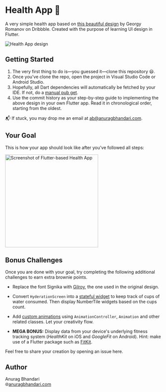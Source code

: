 # Health App 🏃‍

A very simple health app based on [this beautiful design](https://dribbble.com/shots/7176236-Health-App) by Georgy Romanov on Dribbble. Created with the purpose of learning UI design in Flutter.

![Health App design](https://cdn.dribbble.com/users/1177219/screenshots/7176236/media/93bcda69bc6e8dd77e2fa0db5f9d6b18.png)

## Getting Started

1. The very first thing to do is—you guessed it—clone this repository 😃.
2. Once you've clone the repo, open the project in Visual Studio Code or Android Studio.
3. Hopefully, all Dart dependencies will automatically be fetched by your IDE. If not, do a [manual pub get](https://dart.dev/tools/pub/cmd/pub-get).
4. Use the commit history as your step-by-step guide to implementing the above design in your own Flutter app. Read it in chronological order, starting from the oldest.

📬 If stuck, you may drop me an email at [ab@anuragbhandari.com](mailto:ab@anuragbhandari.com).

## Your Goal

This is how your app should look like after you've followed all steps:

<img src="https://user-images.githubusercontent.com/1288616/65385187-22572b80-dd49-11e9-8237-cfe2bc171c6d.gif" alt="Screenshot of Flutter-based Health App" width="300" />

## Bonus Challenges

Once you are done with your goal, try completing the following additional challenges to earn extra brownie points.

- Replace the font Signika with [Gilroy](https://www.tinkov.info/gilroy.html), the one used in the original design.

- Convert `HyderationScreen` into a [stateful widget](https://flutter.dev/docs/development/ui/interactive) to keep track of cups of water consumed. Then display NumberTile widgets based on the cups count.

- Add [custom animations](https://flutter.dev/docs/development/ui/animations/tutorial) using `AnimationController`, `Animation` and other related classes. Let your creativity flow.

- **MEGA BONUS:** Display data from your device's underlying fitness tracking system (_HealthKit_ on iOS and _GoogleFit_ on Android). Hint: make use of a Flutter package such as [FitKit](https://pub.dev/packages/fit_kit).

Feel free to share your creation by opening an issue here.

## Author

Anurag Bhandari  
🌐[anuragbhandari.com](https://anuragbhandari.com)
